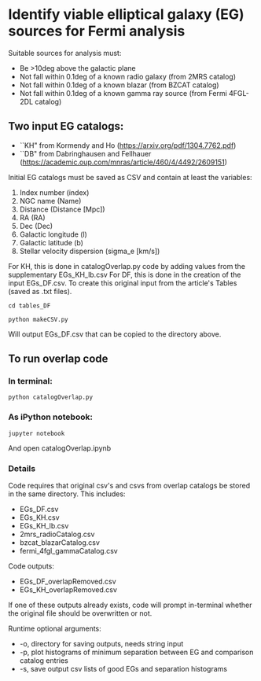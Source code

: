 # Identify viable elliptical galaxy (EG) sources for Fermi analysis

Suitable sources for analysis must:
- Be >10deg above the galactic plane
- Not fall within 0.1deg of a known radio galaxy (from 2MRS catalog)
- Not fall within 0.1deg of a known blazar (from BZCAT catalog)
- Not fall within 0.1deg of a known gamma ray source (from Fermi 4FGL-2DL catalog)

## Two input EG catalogs:
- ``KH" from Kormendy and Ho (<https://arxiv.org/pdf/1304.7762.pdf>)
- ``DB" from Dabringhausen and Fellhauer (<https://academic.oup.com/mnras/article/460/4/4492/2609151>)

Initial EG catalogs must be saved as CSV and contain at least the variables:
1. Index number (index)
2. NGC name (Name)
3. Distance (Distance [Mpc])
4. RA (RA)
5. Dec (Dec)
6. Galactic longitude (l)
7. Galactic latitude (b)
8. Stellar velocity dispersion (sigma_e [km/s])

For KH, this is done in catalogOverlap.py code by adding values from the supplementary EGs_KH_lb.csv 
For DF, this is done in the creation of the input EGs_DF.csv. To create this original input from the article's Tables (saved as .txt files).

	cd tables_DF
	
	python makeCSV.py 
Will output EGs_DF.csv that can be copied to the directory above.

## To run overlap code 

### In terminal:
	python catalogOverlap.py
	
### As iPython notebook:
	jupyter notebook
And open catalogOverlap.ipynb

### Details
Code requires that original csv's and csvs from overlap catalogs be stored in the same directory. This includes:
- EGs_DF.csv
- EGs_KH.csv
- EGs_KH_lb.csv
- 2mrs_radioCatalog.csv
- bzcat_blazarCatalog.csv
- fermi_4fgl_gammaCatalog.csv

Code outputs:
- EGs_DF_overlapRemoved.csv
- EGs_KH_overlapRemoved.csv

If one of these outputs already exists, code will prompt in-terminal whether the original file should be overwritten or not.

Runtime optional arguments:
- -o, directory for saving outputs, needs string input
- -p, plot histograms of minimum separation between EG and comparison catalog entries
- -s, save output csv lists of good EGs and separation histograms 